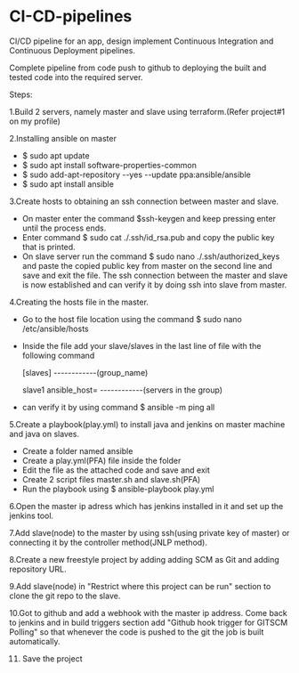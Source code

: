 # CI-CD-pipelines

CI/CD pipeline for an app, design implement Continuous Integration and Continuous Deployment pipelines.

Complete pipeline from code push to github to deploying the built and tested code into the required server.

Steps:

1.Build 2 servers, namely master and slave using terraform.(Refer project#1 on my profile)

2.Installing ansible on master 
-	$ sudo apt update
-	$ sudo apt install software-properties-common
-	$ sudo add-apt-repository --yes --update ppa:ansible/ansible
-	$ sudo apt install ansible

 3.Create hosts to obtaining an ssh connection between master and slave.
-	On master enter the command $ssh-keygen and keep pressing enter until the process ends.
-	Enter command $ sudo cat ./.ssh/id_rsa.pub and copy the public key that is printed.
-	On slave server run the command $ sudo nano ./.ssh/authorized_keys and paste the copied public key from master on the second line and save and exit the file. The ssh connection between the master and slave is now established and can verify it by doing ssh into slave from master.
  
  4.Creating the hosts file in the master.
-	Go to the host file location using the command $ sudo nano /etc/ansible/hosts 
-	Inside the file add your slave/slaves in the last line of file with the following command 
    
    [slaves]                                                   ------------(group_name)
    
    slave1 ansible_host=<slave-ip-address>                     ------------(servers in the group)
-	can verify it by using command $ ansible -m ping all 

 5.Create a playbook(play.yml) to install java and jenkins on master machine and java on slaves.
-	Create a folder named ansible 
-	Create a play.yml(PFA) file inside the folder
-	Edit the file as the attached code and save and exit
-	Create 2 script files master.sh and slave.sh(PFA)
-	Run the playbook using $ ansible-playbook play.yml

 6.Open the master ip adress which has jenkins installed in it and set up the jenkins tool.

 7.Add slave(node) to the master by using ssh(using private key of master) or connecting it by the controller method(JNLP method).

 8.Create a new freestyle project by adding adding SCM as Git and adding repository URL.

 9.Add slave(node) in "Restrict where this project can be run" section to clone the git repo to the slave. 

 10.Got to github and add a webhook with the master ip address. Come back to jenkins and in build triggers section add "Github hook trigger for GITSCM Polling" so that whenever the code is pushed to the git the job is built automatically.

 11. Save the project 
